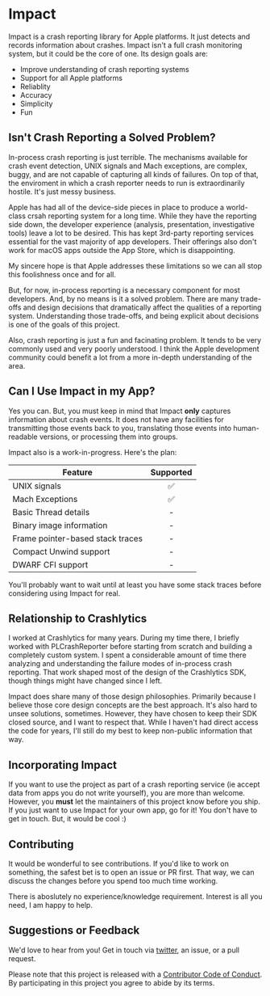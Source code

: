 # Impact

Impact is a crash reporting library for Apple platforms. It just detects and records information about crashes. Impact isn't a full crash monitoring system, but it could be the core of one. Its design goals are:

* Improve understanding of crash reporting systems
* Support for all Apple platforms
* Reliablity
* Accuracy
* Simplicity
* Fun

## Isn't Crash Reporting a Solved Problem?

In-process crash reporting is just terrible. The mechanisms available for crash event detection, UNIX signals and Mach exceptions, are complex, buggy, and are not capable of capturing all kinds of failures. On top of that, the enviroment in which a crash reporter needs to run is extraordinarily hostile. It's just messy business.

Apple has had all of the device-side pieces in place to produce a world-class crsah reporting system for a long time. While they have the reporting side down, the developer experience (analysis, presentation, investigative tools) leave a lot to be desired. This has kept 3rd-party reporting services essential for the vast majority of app developers. Their offerings also don't work for macOS apps outside the App Store, which is disappointing.

My sincere hope is that Apple addresses these limitations so we can all stop this foolishness once and for all.

But, for now, in-process reporting is a necessary component for most developers. And, by no means is it a solved problem. There are many trade-offs and design decisions that dramatically affect the qualities of a reporting system. Understanding those trade-offs, and being explicit about decisions is one of the goals of this project.

Also, crash reporting is just a fun and facinating problem. It tends to be very commonly used and very poorly understood. I think the Apple development community could benefit a lot from a more in-depth understanding of the area.

## Can I Use Impact in my App?

Yes you can. But, you must keep in mind that Impact **only** captures information about crash events. It does not have any facilities for transmitting those events back to you, translating those events into human-readable versions, or processing them into groups.

Impact also is a work-in-progress. Here's the plan:

| Feature            | Supported |
| -------------------|:---------:|
| UNIX signals | ✅ |
| Mach Exceptions | ✅ |
| Basic Thread details | - |
| Binary image information | - |
| Frame pointer-based stack traces | - |
| Compact Unwind support | - |
| DWARF CFI support | - |

You'll probably want to wait until at least you have some stack traces before considering using Impact for real.

## Relationship to Crashlytics

I worked at Crashlytics for many years. During my time there, I briefly worked with PLCrashReporter before starting from scratch and building a completely custom system. I spent a considerable amount of time there analyzing and understanding the failure modes of in-process crash reporting. That work shaped most of the design of the Crashlytics SDK, though things might have changed since I left.

Impact does share many of those design philosophies. Primarily because I believe those core design concepts are the best approach. It's also hard to unsee solutions, sometimes. However, they have chosen to keep their SDK closed source, and I want to respect that. While I haven't had direct access the code for years, I'll still do my best to keep non-public information that way.

## Incorporating Impact

If you want to use the project as part of a crash reporting service (ie accept data from apps you do not write yourself), you are more than welcome. However, you **must** let the maintainers of this project know before you ship. If you just want to use Impact for your own app, go for it! You don't have to get in touch. But, it would be cool :)

## Contributing

It would be wonderful to see contributions. If you'd like to work on something, the safest bet is to open an issue or PR first. That way, we can discuss the changes before you spend too much time working.

There is aboslutely no experience/knowledge requirement. Interest is all you need, I am happy to help.

## Suggestions or Feedback

We'd love to hear from you! Get in touch via [twitter](https://twitter.com/chimehq), an issue, or a pull request.

Please note that this project is released with a [Contributor Code of Conduct](CODE_OF_CONDUCT.md). By participating in this project you agree to abide by its terms.
